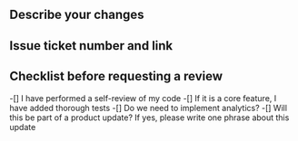 ## Describe your changes

## Issue ticket number and link

## Checklist before requesting a review
-[] I have performed a self-review of my code
-[] If it is a core feature, I have added thorough tests
-[] Do we need to implement analytics?
-[] Will this be part of a product update? If yes, please write one phrase about this update
